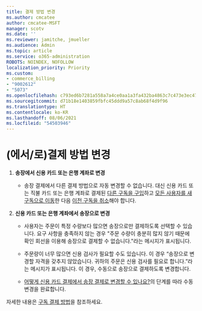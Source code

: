```yaml
---
title: 결제 방법 변경
ms.author: cmcatee
author: cmcatee-MSFT
manager: scotv
ms.date: ''
ms.reviewer: jamitche, jmueller
ms.audience: Admin
ms.topic: article
ms.service: o365-administration
ROBOTS: NOINDEX, NOFOLLOW
localization_priority: Priority
ms.custom:
- commerce_billing
- "9002612"
- "5073"
ms.openlocfilehash: c793ed6b7281a558a7a4ce0aa1a3fa432ba4863c7c473e3ec47d980d67c28b7b
ms.sourcegitcommit: d71b18e1403859fbfc45ddd9a57c8ab68f4d9f96
ms.translationtype: HT
ms.contentlocale: ko-KR
ms.lasthandoff: 08/06/2021
ms.locfileid: "54503946"
---
```

# <a name="change-payment-method-fromto"></a>(에서/로)결제 방법 변경

1. **송장에서 신용 카드 또는 은행 계좌로 변경**

    - 송장 결제에서 다른 결제 방법으로 자동 변경할 수 없습니다. 대신 신용 카드 또는 직불 카드 또는 은행 계좌로 결제된 [다른 구독을 구입](/microsoft-365/commerce/try-or-buy-microsoft-365#buy-a-different-subscription)하고 [모든 사용자를 새 구독으로 이동](/microsoft-365/commerce/subscriptions/move-users-different-subscription)한 다음 [이전 구독을 취소](/microsoft-365/commerce/subscriptions/cancel-your-subscription)해야 합니다.

2. **신용 카드 또는 은행 계좌에서 송장으로 변경**

    - 사용자는 주문이 특정 수량보다 많으면 송장으로만 결제하도록 선택할 수 있습니다. 요구 사항을 충족하지 않는 경우 "주문 수량이 충분히 많지 않기 때문에 확인 회선을 이용해 송장으로 결제할 수 없습니다."라는 메시지가 표시됩니다.

    - 주문량이 너무 많으면 신용 검사가 필요할 수도 있습니다. 이 경우 “송장으로 변경할 자격을 갖추지 않았습니다. 귀하의 주문은 신용 검사를 필요로 합니다.”라는 메시지가 표시됩니다. 이 경우, 수동으로 송장으로 결제하도록 변경합니다.

    - [어떻게 신용 카드 결제에서 송장 결제로 변경할 수 있나요?](how-do-i-change-from-credit-card-payments-to-invoice.md)의 단계를 따라 수동 변경을 완료합니다.

자세한 내용은 [구독 결제 방법](/microsoft-365/commerce/billing-and-payments/pay-for-your-subscription)을 참조하세요.
